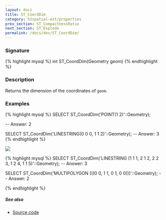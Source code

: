 ```yaml
---
layout: docs
title: ST_CoordDim
category: h2spatial-ext/properties
prev_section: ST_CompactnessRatio
next_section: ST_Explode
permalink: /docs/dev/ST_CoordDim/
---
```

 
### Signature

{% highlight mysql %}
int ST_CoordDim(Geometry geom)
{% endhighlight %}

### Description
Returns the dimension of the coordinates of `geom`.

### Examples

{% highlight mysql %}
SELECT ST_CoordDim('POINT(1 2)'::Geometry);

-- Answer: 2

SELECT ST_CoordDim('LINESTRING(0 0 0, 1 1 2)'::Geometry);
-- Answer: 3
{% endhighlight %}

<img class="displayed" src="../ST_CoordDim.png"/>

{% highlight mysql %}
SELECT ST_CoordDim('LINESTRING (1 1 1, 2 1 2, 2 2 3, 1 2 4, 1 1 5)'::Geometry);
-- Answer: 3

SELECT ST_CoordDim('MULTIPOLYGON (((0 0, 1 1, 0 1, 0 0)))'::Geometry);
-- Answer: 2

{% endhighlight %}

##### See also

* <a href="https://github.com/irstv/H2GIS/blob/master/h2spatial-ext/src/main/java/org/h2gis/h2spatialext/function/spatial/properties/ST_CoordDim.java" target="_blank">Source code</a>
